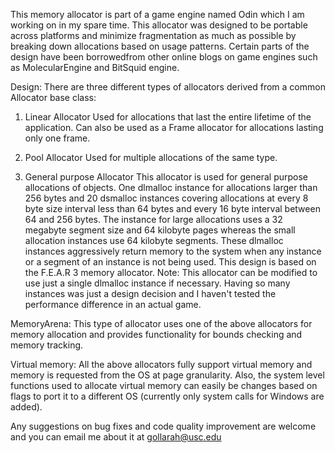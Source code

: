 This memory allocator is part of a game engine named Odin which I am working on in my spare time. This allocator was designed to be portable across platforms and minimize fragmentation as much as possible by breaking down allocations based on usage patterns. Certain parts of the design have been borrowedfrom other online blogs on game engines such as MolecularEngine and BitSquid engine.

Design:
There are three different types of allocators derived from a common Allocator base class:
1) Linear Allocator
Used for allocations that last the entire lifetime of the application. Can also be used as a Frame allocator for allocations lasting only one frame.

2) Pool Allocator
Used for multiple allocations of the same type.

3) General purpose Allocator
This allocator is used for general purpose allocations of objects. One dlmalloc instance for allocations larger than 256 bytes and 20 dsmalloc instances covering allocations at every 8 byte size interval less than 64 bytes and every 16 byte interval between 64 and 256 bytes.  The instance for large allocations uses a 32 megabyte segment size and 64 kilobyte pages whereas the small allocation instances use 64 kilobyte segments. These dlmalloc instances aggressively return memory to the system when any instance or a segment of an instance is not being used. This design is based on the F.E.A.R 3 memory allocator.
Note: This allocator can be modified to use just a single dlmalloc instance if necessary. Having so many instances was just a design decision and I haven't tested the performance difference in an actual game.

MemoryArena:
This type of allocator uses one of the above allocators for memory allocation and provides functionality for bounds checking and memory tracking.

Virtual memory:
All the above allocators fully support virtual memory and memory is requested from the OS at page granularity. Also, the system level functions used to allocate virtual memory can easily be changes based on flags to port it to a different OS (currently only system calls for Windows are added).

Any suggestions on bug fixes and code quality improvement are welcome and you can email me about it at gollarah@usc.edu
